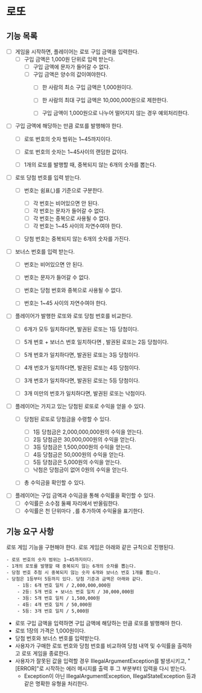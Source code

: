 # 로또 
## 기능 목록
- [ ] 게임을 시작하면, 플레이어는 로또 구입 금액을 입력한다.
  - [ ] 구입 금액은 1,000원 단위로 입력 받는다.
    - [ ] 구입 금액에 문자가 들어갈 수 없다.
    - [ ] 구입 금액은 양수의 값이여야한다.
      - [ ] 한 사람의 최소 구입 금액은 1,000원이다. 
      - [ ] 한 사람의 최대 구입 금액은 10,000,000원으로 제한한다.
      - [ ] 구입 금액이 1,000원으로 나누어 떨어지지 않는 경우 예외처리한다.



- [ ] 구입 금액에 해당하는 만큼 로또를 발행해야 한다.
  - [ ] 로또 번호의 숫자 범위는 1~45까지이다.
  - [ ] 로또 번호의 숫자는 1~45사이의 랜덤한 값이다.
  - [ ] 1개의 로또를 발행할 때, 중복되지 않는 6개의 숫자를 뽑는다.


- [ ] 로또 당첨 번호를 입력 받는다.
  - [ ] 번호는 쉼표(,)를 기준으로 구분한다.
    - [ ] 각 번호는 비어있으면 안 된다.
    - [ ] 각 번호는 문자가 들어갈 수 없다.
    - [ ] 각 번호는 중복으로 사용될 수 없다.
    - [ ] 각 번호는 1~45 사이의 자연수여야 한다.
  - [ ] 당첨 번호는 중복되지 않는 6개의 숫자를 가진다.


- [ ] 보너스 번호를 입력 받는다.
  - [ ] 번호는 비어있으면 안 된다.
  - [ ] 번호는 문자가 들어갈 수 없다.
  - [ ] 번호는 당첨 번호와 중복으로 사용될 수 없다.
  - [ ] 번호는 1~45 사이의 자연수여야 한다.


- [ ] 플레이어가 발행한 로또와 로또 당첨 번호를 비교한다.
  - [ ] 6개가 모두 일치하다면, 발권된 로또는 1등 당첨이다.
  - [ ] 5개 번호 + 보너스 번호 일치하다면 , 발권된 로또는 2등 당첨이다.
  - [ ] 5개 번호가 일치하다면, 발권된 로또는 3등 당첨이다.
  - [ ] 4개 번호가 일치하다면, 발권된 로또는 4등 당첨이다.
  - [ ] 3개 번호가 일치하다면, 발권된 로또는 5등 당첨이다.
  - [ ] 3개 미만의 번호가 일치하다면, 발권된 로또는 낙첨이다.


- [ ] 플레이어는 가지고 있는 당첨된 로또로 수익을 얻을 수 있다. 
  - [ ] 당첨된 로또로 당첨금을 수령할 수 있다.
    - [ ] 1등 당첨금은 2,000,000,000원의 수익을 얻는다.
    - [ ] 2등 당첨금은 30,000,000원의 수익을 얻는다.
    - [ ] 3등 당첨금은 1,500,000원의 수익을 얻는다.
    - [ ] 4등 당첨금은 50,000원의 수익을 얻는다.
    - [ ] 5등 당첨금은 5,000원의 수익을 얻는다.
    - [ ] 낙첨은 당첨금이 없어 0원의 수익을 얻는다.
  - [ ] 총 수익금을 확인할 수 있다.


- [ ] 플레이어는 구입 금액과 수익금을 통해 수익률을 확인할 수 있다.
  - [ ] 수익률은 소수점 둘째 자리에서 반올림한다.
  - [ ] 수익률은 천 단위마다 `,`를 추가하여 수익율을 표기한다.

## 기능 요구 사항
로또 게임 기능을 구현해야 한다. 로또 게임은 아래와 같은 규칙으로 진행된다.

```
- 로또 번호의 숫자 범위는 1~45까지이다.
- 1개의 로또를 발행할 때 중복되지 않는 6개의 숫자를 뽑는다.
- 당첨 번호 추첨 시 중복되지 않는 숫자 6개와 보너스 번호 1개를 뽑는다.
- 당첨은 1등부터 5등까지 있다. 당첨 기준과 금액은 아래와 같다.
    - 1등: 6개 번호 일치 / 2,000,000,000원
    - 2등: 5개 번호 + 보너스 번호 일치 / 30,000,000원
    - 3등: 5개 번호 일치 / 1,500,000원
    - 4등: 4개 번호 일치 / 50,000원
    - 5등: 3개 번호 일치 / 5,000원
```

- 로또 구입 금액을 입력하면 구입 금액에 해당하는 만큼 로또를 발행해야 한다.
- 로또 1장의 가격은 1,000원이다.
- 당첨 번호와 보너스 번호를 입력받는다.
- 사용자가 구매한 로또 번호와 당첨 번호를 비교하여 당첨 내역 및 수익률을 출력하고 로또 게임을 종료한다.
- 사용자가 잘못된 값을 입력할 경우 IllegalArgumentException를 발생시키고, "[ERROR]"로 시작하는 에러 메시지를 출력 후 그 부분부터 입력을 다시 받는다.
    - Exception이 아닌 IllegalArgumentException, IllegalStateException 등과 같은 명확한 유형을 처리한다.